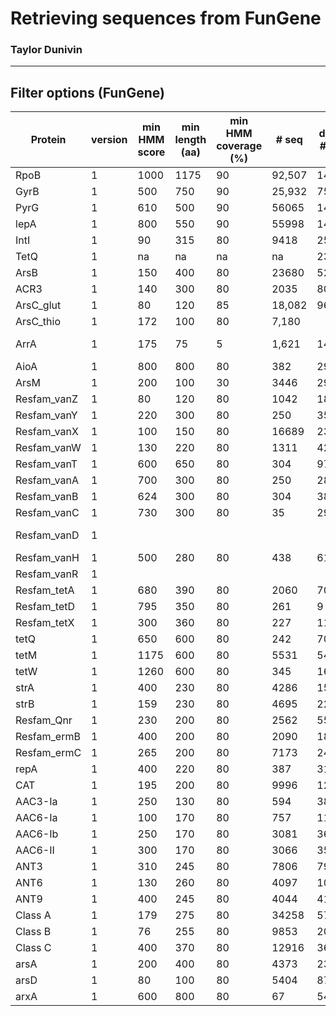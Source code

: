 # Retrieving sequences from FunGene
### Taylor Dunivin

---
## Filter options (FunGene)

| Protein |  version |min HMM score | min length (aa) | min HMM coverage (%) |  # seq | derep # seq | Comments |
| --------- | ----- | ---------- | --------- | -------- | -------- | -------- |:-----: |
| RpoB | 1 | 1000 | 1175 | 90 | 92,507 | 14876 | u + Eisen '08 scg; Tringe |
| GyrB | 1 | 500 | 750 | 90 | 25,932 | 7521 |  |
| PyrG | 1 | 610 | 500 | 90 | 56065 | 14107 | Wu + Eisen '08 scg | 
| lepA | 1 | 800 | 550 | 90 | 55998 | 14587 | Tringe paper lists as single copy gene | 
| IntI | 1 | 90 | 315 | 80 | 9418 | 2562 |  |
| TetQ | 1 | na | na | na | na | 235 |  | 
| ArsB | 1 | 150 | 400 | 80 | 23680 | 5250 |  | 
| ACR3 | 1 | 140 | 300 | 80 | 2035 | 8002 |  | 
| ArsC_glut | 1 | 80 | 120 | 85 | 18,082 | 9635 |  | 
| ArsC_thio | 1 | 172 | 100 | 80 | 7,180 |  |  | 
| ArrA | 1 | 175 | 75 | 5 | 1,621 | 1487 | allowed low HMM score due to many quality, short PCR products | 
| AioA | 1 | 800 | 800 | 80 | 382 | 293 |  | 
| ArsM | 1 | 200 | 100 | 30 | 3446 | 2948 | only selected As-related seqs; sort aplhabetical | 
| Resfam_vanZ | 1 | 80 | 120 | 80 | 1042 | 189 |  | 
| Resfam_vanY | 1 | 220 | 300 | 80 | 250 | 35 |  | 
| Resfam_vanX | 1 | 100 | 150 | 80 | 16689 | 2340 |  | 
| Resfam_vanW | 1 | 130 | 220 | 80 | 1311 | 423 |  | 
| Resfam_vanT | 1 | 600 | 650 | 80 | 304 | 97 |  | 
| Resfam_vanA | 1 | 700 | 300 | 80 | 250 | 28 |  | 
| Resfam_vanB | 1 | 624 | 300 | 80 | 304 | 38 |  | 
| Resfam_vanC | 1 | 730 | 300 | 80 | 35 | 29 |  | 
| Resfam_vanD | 1 |  |  |  |  |  | Excluding since database cannot distinguish between other van proteins | 
| Resfam_vanH | 1 | 500 | 280 | 80 | 438 | 61 |  | 
| Resfam_vanR | 1 |  |  |  |  |  | Did not include since it's a regulatory protein | 
| Resfam_tetA | 1 | 680 | 390 | 80 | 2060 | 70 |  | 
| Resfam_tetD | 1 | 795 | 350 | 80 | 261 | 9 |  | 
| Resfam_tetX | 1 | 300 | 360 | 80 | 227 | 112 |  | 
| tetQ | 1 | 650 | 600 | 80 | 242 | 70 |  | 
| tetM | 1 | 1175 | 600 | 80 | 5531 | 543 |  | 
| tetW | 1 | 1260 | 600 | 80 | 345 | 169 |  | 
| strA | 1 | 400 | 230 | 80 | 4286 | 154 | aka APH3 | 
| strB | 1 | 159 | 230 | 80 | 4695 | 222 | aka APH6 | 
| Resfam_Qnr | 1 | 230 | 200 | 80 | 2562 | 558 | Resfam_QuinoloneResistanceProteinQnr | 
| Resfam_ermB | 1 | 400 | 200 | 80 | 2090 | 182 |  | 
| Resfam_ermC | 1 | 265 | 200 | 80 | 7173 | 246 |  | 
| repA | 1 | 400 | 220 | 80 | 387 | 31 |  | 
| CAT | 1 | 195 | 200 | 80 | 9996 | 1299 | Resfam_Chloramphenicol_Acetyltransferase_CAT | 
| AAC3-Ia | 1 | 250 | 130 | 80 | 594 | 38 |  | 
| AAC6-Ia | 1 | 100 | 170 | 80 | 757 | 112 |  | 
| AAC6-Ib | 1 | 250 | 170 | 80 | 3081 | 366 |  | 
| AAC6-II | 1 | 300 | 170 | 80 | 3066 | 355 |  | 
| ANT3 | 1 | 310 | 245 | 80 | 7806 | 790 |  | 
| ANT6 | 1 | 130 | 260 | 80 | 4097 | 1066 |  | 
| ANT9 | 1 | 400 | 245 | 80 | 4044 | 41 |  | 
| Class A | 1 | 179 | 275 | 80 | 34258 | 5713 |  | 
| Class B | 1 | 76 | 255 | 80 | 9853 | 2087 |  | 
| Class C | 1 | 400 | 370 | 80 | 12916 | 3641 |  | 
| arsA | 1 | 200 | 400 | 80 | 4373 | 2381 |  | 
| arsD | 1 | 80 | 100 | 80 | 5404 | 876 |  | 
| arxA | 1 | 600 | 800 | 80 | 67 | 54 | low quality db; will rely on phylogenetic analysis | 








